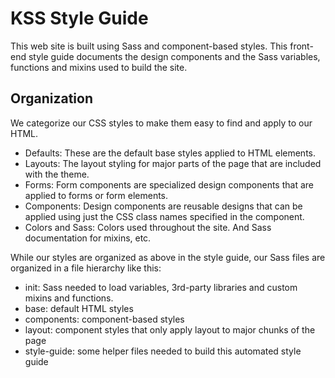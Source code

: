 # KSS Style Guide

This web site is built using Sass and component-based styles. This front-end style guide documents the design components and the Sass variables, functions and mixins used to build the site.

## Organization

We categorize our CSS styles to make them easy to find and apply to our HTML.

- Defaults: These are the default base styles applied to HTML elements.
- Layouts: The layout styling for major parts of the page that are included with the theme.
- Forms: Form components are specialized design components that are applied to forms or form elements.
- Components: Design components are reusable designs that can be applied using just the CSS class names specified in the component.
- Colors and Sass: Colors used throughout the site. And Sass documentation for mixins, etc.

While our styles are organized as above in the style guide, our Sass files are organized in a file hierarchy like this:

- init: Sass needed to load variables, 3rd-party libraries and custom mixins and
  functions.
- base: default HTML styles
- components: component-based styles
- layout: component styles that only apply layout to major chunks of the page
- style-guide: some helper files needed to build this automated style guide
